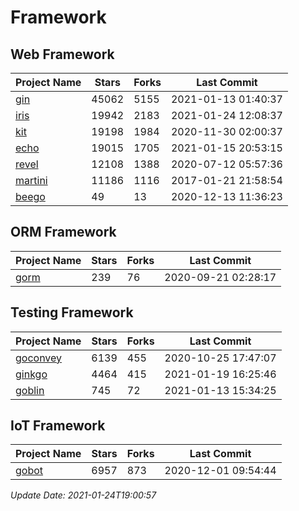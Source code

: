 # Framework

## Web Framework
| Project Name | Stars | Forks | Last Commit |
| ------------ | ----- | ----- | ----------- |
| [gin](https://github.com/gin-gonic/gin) | 45062 | 5155 | 2021-01-13 01:40:37 |
| [iris](https://github.com/kataras/iris) | 19942 | 2183 | 2021-01-24 12:08:37 |
| [kit](https://github.com/go-kit/kit) | 19198 | 1984 | 2020-11-30 02:00:37 |
| [echo](https://github.com/labstack/echo) | 19015 | 1705 | 2021-01-15 20:53:15 |
| [revel](https://github.com/revel/revel) | 12108 | 1388 | 2020-07-12 05:57:36 |
| [martini](https://github.com/go-martini/martini) | 11186 | 1116 | 2017-01-21 21:58:54 |
| [beego](https://github.com/astaxie/beego) | 49 | 13 | 2020-12-13 11:36:23 |

## ORM Framework
| Project Name | Stars | Forks | Last Commit |
| ------------ | ----- | ----- | ----------- |
| [gorm](https://github.com/jinzhu/gorm) | 239 | 76 | 2020-09-21 02:28:17 |

## Testing Framework
| Project Name | Stars | Forks | Last Commit |
| ------------ | ----- | ----- | ----------- |
| [goconvey](https://github.com/smartystreets/goconvey) | 6139 | 455 | 2020-10-25 17:47:07 |
| [ginkgo](https://github.com/onsi/ginkgo) | 4464 | 415 | 2021-01-19 16:25:46 |
| [goblin](https://github.com/franela/goblin) | 745 | 72 | 2021-01-13 15:34:25 |

## IoT Framework
| Project Name | Stars | Forks | Last Commit |
| ------------ | ----- | ----- | ----------- |
| [gobot](https://github.com/hybridgroup/gobot) | 6957 | 873 | 2020-12-01 09:54:44 |

*Update Date: 2021-01-24T19:00:57*